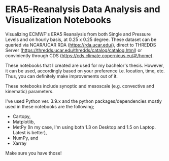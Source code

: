 # ERA5-Reanalysis Data Analysis and Visualization Notebooks
Visualizing ECMWF's ERA5 Reanalysis from both Single and Pressure Levels and on hourly basis, 
at 0.25 x 0.25 degree. These dataset can be queried via NCAR/UCAR RDA (https://rda.ucar.edu/),
direct to THREDDS Server (https://thredds.ucar.edu/thredds/catalog/catalog.html) or conviniently through
CDS (https://cds.climate.copernicus.eu/#!/home).

These notebooks that I created are used for my bachelor's thesis. However, it 
can be used, accordingly based on your preference i.e. location, time, etc. Thus, you can definitely
make improvements out of it.

These notebooks include synoptic and mesoscale (e.g. convective and kinematic) parameters.

I've used Python ver. 3.9.x and the python packages/dependencies mostly used in these notebooks are the following;

  - Cartopy,
  - Matplotlib,
  - MetPy (In my case, I'm using both 1.3 on Desktop and 1.5 on Laptop. Latest is better),
  - NumPy, and
  - Xarray

Make sure you have those!

